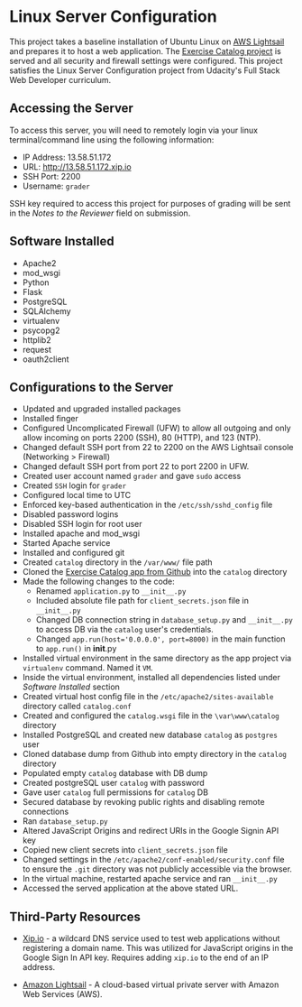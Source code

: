 # Linux Server Configuration

This project takes a baseline installation of Ubuntu Linux on [AWS Lightsail](https://aws.amazon.com/lightsail/) and prepares it to host a web application.  The [Exercise Catalog project](https://github.com/courtg47/exercise-catalog) is served and all security and firewall settings were configured. This project satisfies the Linux Server Configuration project from Udacity's Full Stack Web Developer curriculum.


## Accessing the Server

To access this server, you will need to remotely login via your linux terminal/command line using the following information:

* IP Address: 13.58.51.172
* URL: http://13.58.51.172.xip.io
* SSH Port: 2200
* Username: `grader`

SSH key required to access this project for purposes of grading will be sent in the *Notes to the Reviewer* field on submission.


## Software Installed

* Apache2
* mod_wsgi
* Python
* Flask
* PostgreSQL
* SQLAlchemy
* virtualenv
* psycopg2
* httplib2
* request
* oauth2client


## Configurations to the Server

* Updated and upgraded installed packages
* Installed finger
* Configured Uncomplicated Firewall (UFW) to allow all outgoing
  and only allow incoming on ports 2200 (SSH), 80 (HTTP), and 123 (NTP).
* Changed default SSH port from 22 to 2200 on the AWS Lightsail console (Networking > Firewall)
* Changed default SSH port from port 22 to port 2200 in UFW.
* Created user account named `grader` and gave `sudo` access
* Created `SSH` login for `grader`
* Configured local time to UTC
* Enforced key-based authentication in the `/etc/ssh/sshd_config` file
* Disabled password logins
* Disabled SSH login for root user
* Installed apache and mod_wsgi
* Started Apache service
* Installed and configured git
* Created `catalog` directory in the `/var/www/` file path
* Cloned the [Exercise Catalog app from Github](https://github.com/courtg47/exercise-catalog) into the `catalog` directory
* Made the following changes to the code:
  * Renamed `application.py` to `__init__.py`
  * Included absolute file path for `client_secrets.json` file in `__init__.py`
  * Changed DB connection string in `database_setup.py` and `__init__.py` to access DB via the `catalog` user's credentials.
  * Changed `app.run(host='0.0.0.0', port=8000)` in the main function to `app.run()` in __init__.py
* Installed virtual environment in the same directory as the app project via `virtualenv` command. Named it `VM`.
* Inside the virtual environment, installed all dependencies listed under *Software Installed* section
* Created virtual host config file in the `/etc/apache2/sites-available` directory called `catalog.conf`
* Created and configured the `catalog.wsgi` file in the `\var\www\catalog` directory
* Installed PostgreSQL and created new database `catalog` as `postgres` user
* Cloned database dump from Github into empty directory in the `catalog` directory
* Populated empty `catalog` database with DB dump
* Created postgreSQL user `catalog` with password
* Gave user `catalog` full permissions for `catalog` DB
* Secured database by revoking public rights and disabling remote connections
* Ran `database_setup.py`
* Altered JavaScript Origins and redirect URIs in the Google Signin API key
* Copied new client secrets into `client_secrets.json` file
* Changed settings in the `/etc/apache2/conf-enabled/security.conf` file to ensure the `.git` directory was not publicly accessible via   the browser.
* In the virtual machine, restarted apache service and ran `__init__.py`
* Accessed the served application at the above stated URL.


## Third-Party Resources

* [Xip.io](http://xip.io/) - a wildcard DNS service used to test web applications without registering a domain name. This was utilized for JavaScript origins in the Google Sign In API key. Requires adding `xip.io` to the end of an IP address.

* [Amazon Lightsail](https://aws.amazon.com/lightsail/) - A cloud-based virtual private server with Amazon Web Services (AWS).

